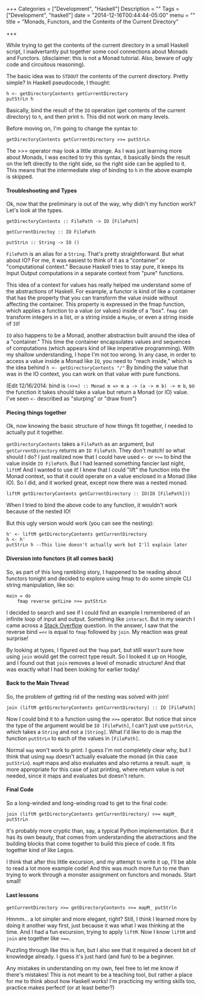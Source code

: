 +++
Categories = ["Development", "Haskell"]
Description = ""
Tags = ["Development", "haskell"]
date = "2014-12-16T00:44:44-05:00"
menu = ""
title = "Monads, Functors, and the Contents of the Current Directory"

+++

While trying to get the contents of the current directory in a small Haskell script, I inadvertantly put together some cool connections about Monads and Functors. (disclaimer: this is not a Monad tutorial. Also, beware of ugly code and circuitous reasoning).

The basic idea was to `STDOUT` the contents of the current directory. Pretty simple? In Haskell pseudocode, I thought:

```
h <- getDirectoryContents getCurrentDirectory
putStrLn h
```

Basically, bind the result of the `IO` operation (get contents of the current directory) to `h`, and then print `h`. This did not work on many levels.

Before moving on, I'm going to change the syntax to:

```
getDirectoryContents getCurrentDirectory >>= putStrLn
```

The >>= operator may look a little strange. As I was just learning more about Monads, I was excited to try this syntax, it basically binds the result on the left directly to the right side, so the right side can be applied to it. This means that the intermediate step of binding to `h` in the above example is skipped.


#### Troubleshooting and Types

Ok, now that the preliminary is out of the way, why didn't my function work? Let's look at the types.

```
getDirectoryContents :: FilePath -> IO [FilePath]

getCurrentDirectoy :: IO FilePath

putStrLn :: String -> IO ()
```

`FilePath` is an alias for a `String`. That's pretty straightforward. But what about IO? For me, it was easiest to think of it as a "container" or "computational context." Because Haskell tries to stay pure, it keeps its Input Output computations in a separate context from "pure" functions. 

This idea of a context for values has really helped me understand some of the abstractions of Haskell. For example, a functor is kind of like a container that has the property that you can transform the value inside without affecting the container. This property is expressed in the fmap function, which applies a function to a value (or values) inside of a "box". `fmap` can transform integers in a list, or a string inside a `Maybe`, or even a string inside of `IO`!

`IO` also happens to be a Monad, another abstraction built around the idea of a "container." This time the container encapsulates values and sequences of computations (which appears kind of like imperative programming). With my shallow understanding, I hope I'm not too wrong. In any case, in order to access a value inside a Monad like `IO`, you need to "reach inside," which is the idea behind `h <- getDirectoryContents "/"` By binding the value that was in the IO context, you can work on that value with pure functions.

(Edit 12/16/2014: bind is `(>>=) :: Monad m => m a -> (a -> m b) -> m b`, so the function it takes should take a value but return a Monad (or IO) value. I've seen `<-` described as "slurping" or "draw from")

#### Piecing things together

Ok, now knowing the basic structure of how things fit together, I needed to actually put it together.


`getDirectoryContents` takes a `FilePath` as an argument, but `getCurrentDirectory` returns an `IO FilePath`. They don't match! so what should I do? I just realized now that I could have used `<-` or `>>=` to bind the value inside `IO FilePath`. But I had learned something fancier last night, `liftM`! And I wanted to use it! I knew that I could "lift" the function into the Monad context, so that it could operate on a value enclosed in a Monad (like IO). So I did, and it worked great, except now there was a nested monad.

```
liftM getDirectoryContents getCurrentDirectory :: IO(IO [FilePath]))
```
When I tried to bind the above code to any function, it wouldn't work because of the nested IO!

But this ugly version would work (you can see the nesting):

```
h' <- liftM getDirectoryContents getCurrentDirectory
h <- h'
putStrLn h --This line doesn't actually work but I'll explain later
```


#### Diversion into functors (it all comes back)

So, as part of this long rambling story, I happened to be reading about functors tonight and decided to explore using fmap to do some simple CLI string manipulation, like so:

```
main = do
    fmap reverse getLine >>= putStrLn
```

I decided to search and see if I could find an example I remembered of an infinite loop of input and output. Something like `interact`. But in my search I came across a [Stack Overflow](http://stackoverflow.com/questions/5216473/why-doesnt-putstrln-getline-work) question. In the answer, I saw that the reverse bind `=<<` is equal to `fmap` followed by `join`. My reaction was great surprise!

By looking at types, I figured out the `fmap` part, but still wasn't sure how using `join` would get the correct type result. So I looked it up on Hoogle, and I found out that `join` removes a level of monadic structure! And that was exactly what I had been looking for earlier today!


#### Back to the Main Thread

So, the problem of getting rid of the nesting was solved with join!

```
join (liftM getDirectoryContents getCurrentDirectory) :: IO [FilePath]
```

Now I could bind it to a function using the `>>=` operator. But notice that since the type of the argument would be `IO [FilePath]`, I can't just use `putStrLn`, which takes a `String` and not a `[String]`. What I'd like to do is map the function `putStrLn` to each of the values in `[FilePath]`.

Normal `map` won't work to print. I guess I'm not completely clear why, but I think that using `map` doesn't actually evaluate the monad (in this case `putStrLn`). `mapM` maps and also evaluates and also returns a result. `mapM_` is more appropriate for this case of just printing, where return value is not needed, since it maps and evaluates but doesn't return.

#### Final Code

So a long-winded and long-winding road to get to the final code:

```
join (liftM getDirectoryContents getCurrentDirectory) >>= mapM_ putStrLn
```

It's probably more cryptic than, say, a typical Python implementation. But it has its own beauty, that comes from understanding the abstractions and the building blocks that come together to build this piece of code. It fits together kind of like Legos.

I think that after this little excursion, and my attempt to write it up, I'll be able to read a lot more example code! And this was much more fun to me than trying to work through a monster assignment on functors and monads. Start small!


#### Last lessons

```
getCurrentDirectory >>= getDirectoryContents >>= mapM_ putStrln
```

Hmmm... a lot simpler and more elegant, right? Still, I think I learned more by doing it another way first, just because it was what I was thinking at the time. And I had a fun excursion, trying to apply `liftM`. Now I know `liftM` and `join` are together like `>==`.

Puzzling through like this is fun, but I also see that it required a decent bit of knowledge already. I guess it's just hard (and fun) to be a beginner.

Any mistakes in understanding on my own, feel free to let me know if there's mistakes! This is not meant to be a teaching tool, but rather a place for me to think about how Haskell works! I'm practicing my writing skills too, practice makes perfect! (or at least better?)
